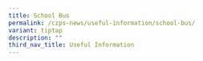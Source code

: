 ```yaml
---
title: School Bus
permalink: /czps-news/useful-information/school-bus/
variant: tiptap
description: ""
third_nav_title: Useful Information
---
```

